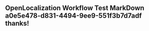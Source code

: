 <properties
ms.topic="hero-topic"
ms.test1="hero-topic"
ms.test2="test"/>

## OpenLocalization Workflow Test MarkDown a0e5e478-d831-4494-9ee9-551f3b7d7adf thanks!
